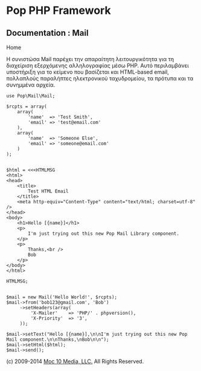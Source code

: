 Pop PHP Framework
=================

Documentation : Mail
--------------------

Home

Η συνιστώσα Mail παρέχει την απαραίτητη λειτουργικότητα για τη
διαχείριση εξερχόμενης αλληλογραφίας μέσω PHP. Αυτό περιλαμβάνει
υποστήριξη για το κείμενο που βασίζεται και HTML-based email, πολλαπλούς
παραλήπτες ηλεκτρονικού ταχυδρομείου, τα πρότυπα και τα συνημμένα
αρχεία.

    use Pop\Mail\Mail;

    $rcpts = array(
        array(
            'name'  => 'Test Smith',
            'email' => 'test@email.com'
        ),
        array(
            'name'  => 'Someone Else',
            'email' => 'someone@email.com'
        )
    );


    $html = <<<HTMLMSG
    <html>
    <head>
        <title>
            Test HTML Email
        </title>
        <meta http-equiv="Content-Type" content="text/html; charset=utf-8" />
    </head>
    <body>
        <h1>Hello [{name}]</h1>
        <p>
            I'm just trying out this new Pop Mail Library component.
        </p>
        <p>
            Thanks,<br />
            Bob
        </p>
    </body>
    </html>

    HTMLMSG;


    $mail = new Mail('Hello World!', $rcpts);
    $mail->from('bob123@gmail.com', 'Bob')
         ->setHeaders(array(
             'X-Mailer'    => 'PHP/' . phpversion(),
             'X-Priority'  => '3',
         ));

    $mail->setText("Hello [{name}],\n\nI'm just trying out this new Pop Mail component.\n\nThanks,\nBob\n\n");
    $mail->setHtml($html);
    $mail->send();

\(c) 2009-2014 [Moc 10 Media, LLC.](http://www.moc10media.com) All
Rights Reserved.
